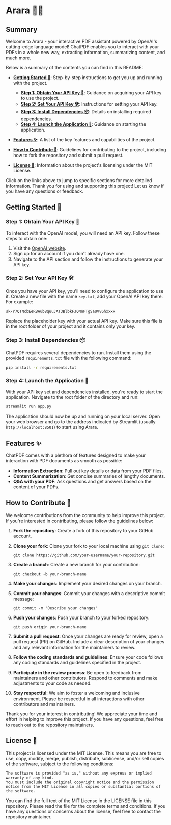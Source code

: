# Arara 📄🦜

## Summary

Welcome to Arara - your interactive PDF assistant powered by OpenAI's cutting-edge language model! ChatPDF enables you to interact with your PDFs in a whole new way, extracting information, summarizing content, and much more.

 Below is a summary of the contents you can find in this README:

- **[Getting Started 🚀](#getting-started-🚀)**: Step-by-step instructions to get you up and running with the project.
    - **[Step 1: Obtain Your API Key 🔑](#step-1-obtain-your-api-key-🔑)**: Guidance on acquiring your API key to use the project.
    - **[Step 2: Set Your API Key 🛠️](#step-2-set-your-api-key-🛠️)**: Instructions for setting your API key.
    - **[Step 3: Install Dependencies 📦](#step-3-install-dependencies-📦)**: Details on installing required dependencies.
    - **[Step 4: Launch the Application 🌟](#step-4-launch-the-application-🌟)**: Guidance on starting the application.

- **[Features ✨](#features-✨)**: A list of the key features and capabilities of the project.

- **[How to Contribute 🤝](#how-to-contribute-🤝)**: Guidelines for contributing to the project, including how to fork the repository and submit a pull request.

- **[License 📝](#license-📝)**: Information about the project's licensing under the MIT License.

Click on the links above to jump to specific sections for more detailed information. Thank you for using and supporting this project! Let us know if you have any questions or feedback.

## Getting Started 🚀

### Step 1: Obtain Your API Key 🔑

To interact with the OpenAI model, you will need an API key. Follow these steps to obtain one:

1. Visit the [OpenAI website](https://openai.com).
2. Sign up for an account if you don't already have one.
3. Navigate to the API section and follow the instructions to generate your API key.

### Step 2: Set Your API Key 🛠️

Once you have your API key, you'll need to configure the application to use it. Create a new file with the name `key.txt`, add your OpenAI API key there. For example:

```txt
sk-r7QTNcbEeRBAub8quuJAT3BlbkFJQNnPTgSaUVvGhxxxx
```

Replace the placeholder key with your actual API key. Make sure this file is in the root folder of your project and it contains only your key.

### Step 3: Install Dependencies 📦

ChatPDF requires several dependencies to run. Install them using the provided `requirements.txt` file with the following command:

```bash
pip install -r requirements.txt
```

### Step 4: Launch the Application 🌟

With your API key set and dependencies installed, you're ready to start the application. Navigate to the root folder of the directory and run:

```bash
streamlit run app.py
```

The application should now be up and running on your local server. Open your web browser and go to the address indicated by Streamlit (usually `http://localhost:8501`) to start using Arara.

## Features ✨

ChatPDF comes with a plethora of features designed to make your interaction with PDF documents as smooth as possible:

- **Information Extraction**: Pull out key details or data from your PDF files.
- **Content Summarization**: Get concise summaries of lengthy documents.
- **Q&A with your PDF**: Ask questions and get answers based on the content of your PDFs.

## How to Contribute 🤝

We welcome contributions from the community to help improve this project. If you're interested in contributing, please follow the guidelines below:

1. **Fork the repository**: Create a fork of this repository to your GitHub account.

2. **Clone your fork**: Clone your fork to your local machine using `git clone`:

    ```shell
    git clone https://github.com/your-username/your-repository.git
    ```

3. **Create a branch**: Create a new branch for your contribution:

    ```shell
    git checkout -b your-branch-name
    ```

4. **Make your changes**: Implement your desired changes on your branch.

5. **Commit your changes**: Commit your changes with a descriptive commit message:

    ```shell
    git commit -m "Describe your changes"
    ```

6. **Push your changes**: Push your branch to your forked repository:

    ```shell
    git push origin your-branch-name
    ```

7. **Submit a pull request**: Once your changes are ready for review, open a pull request (PR) on GitHub. Include a clear description of your changes and any relevant information for the maintainers to review.

8. **Follow the coding standards and guidelines**: Ensure your code follows any coding standards and guidelines specified in the project.

9. **Participate in the review process**: Be open to feedback from maintainers and other contributors. Respond to comments and make adjustments to your code as needed.

10. **Stay respectful**: We aim to foster a welcoming and inclusive environment. Please be respectful in all interactions with other contributors and maintainers.

Thank you for your interest in contributing! We appreciate your time and effort in helping to improve this project. If you have any questions, feel free to reach out to the repository maintainers.

## License 📝

This project is licensed under the MIT License. This means you are free to use, copy, modify, merge, publish, distribute, sublicense, and/or sell copies of the software, subject to the following conditions:

    The software is provided "as is," without any express or implied warranty of any kind.
    You must include the original copyright notice and the permission notice from the MIT License in all copies or substantial portions of the software.

You can find the full text of the MIT License in the LICENSE file in this repository. Please read the file for the complete terms and conditions. If you have any questions or concerns about the license, feel free to contact the repository maintainer.
